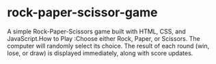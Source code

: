 # rock-paper-scissor-game
 A simple Rock-Paper-Scissors game built with HTML, CSS, and JavaScript.How to Play :Choose either Rock, Paper, or Scissors. The computer will randomly select its choice. The result of each round (win, lose, or draw) is displayed immediately, along with score updates.
